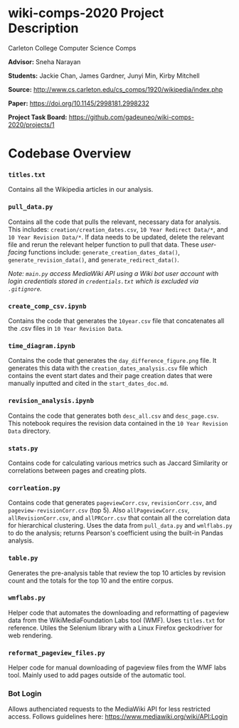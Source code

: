 # wiki-comps-2020 Project Description
Carleton College Computer Science Comps

__Advisor:__ Sneha Narayan

__Students:__ Jackie Chan, James Gardner, Junyi Min, Kirby Mitchell

__Source:__ http://www.cs.carleton.edu/cs_comps/1920/wikipedia/index.php

__Paper:__ https://doi.org/10.1145/2998181.2998232

__Project Task Board:__ https://github.com/gadeuneo/wiki-comps-2020/projects/1

# Codebase Overview

### `titles.txt`
Contains all the Wikipedia articles in our analysis.

### `pull_data.py`
Contains all the code that pulls the relevant, necessary data for analysis. This includes: `creation/creation_dates.csv`, `10 Year Redirect Data/*`, and `10 Year Revision Data/*`. If data needs to be updated, delete the relevant file and rerun the relevant helper function to pull that data. These *user-facing* functions include: `generate_creation_dates_data()`, `generate_revision_data()`, and `generate_redirect_data()`.

*Note: `main.py` access MediaWiki API using a Wiki bot user account with login credentials stored in `credentials.txt` which is excluded via `.gitignore`.*

### `create_comp_csv.ipynb`
Contains the code that generates the `10year.csv` file that concatenates all the .csv files in `10 Year Revision Data`.

### `time_diagram.ipynb`
Contains the code that generates the `day_difference_figure.png` file. It generates this data with the `creation_dates_analysis.csv` file which contains the event start dates and their page creation dates that were manually inputted and cited in the `start_dates_doc.md`.

### `revision_analysis.ipynb`
Contains the code that generates both `desc_all.csv` and `desc_page.csv`. This notebook requires the revision data contained in the `10 Year Revision Data` directory.

### `stats.py`
Contains code for calculating various metrics such as Jaccard Similarity or correlations between pages and creating plots.

### `corrleation.py`
Contains code that generates `pageviewCorr.csv`, `revisionCorr.csv`, and `pageview-revisionCorr.csv` (top 5). Also `allPageviewCorr.csv`, `allRevisionCorr.csv`, and `allPRCorr.csv` that contain all the correlation data for hierarchical clustering. Uses the data from `pull_data.py` and `wmlflabs.py` to do the analysis; returns Pearson's coefficient using the built-in Pandas analysis.

### `table.py`
Generates the pre-analysis table that review the top 10 articles by revision count and the totals for the top 10 and the entire corpus. 

### `wmflabs.py`
Helper code that automates the downloading and reformatting of pageview data from the WikiMediaFoundation Labs tool (WMF). Uses `titles.txt` for reference. Utiles the Selenium library with a Linux Firefox geckodriver for web rendering. 

### `reformat_pageview_files.py`
Helper code for manual downloading of pageview files from the WMF labs tool. Mainly used to add pages outside of the automatic tool.

### Bot Login
Allows authenciated requests to the MediaWiki API for less restricted access. Follows guidelines here: https://www.mediawiki.org/wiki/API:Login